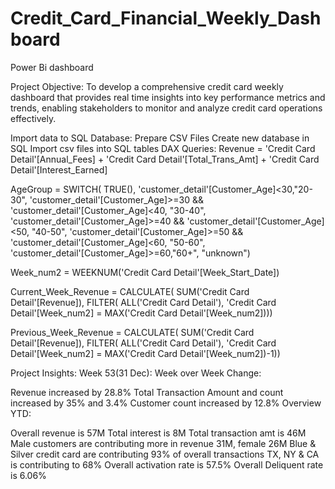 # Credit_Card_Financial_Weekly_Dashboard
Power Bi dashboard

Project Objective:
To develop a comprehensive credit card weekly dashboard that provides real time insights into key performance metrics and trends, enabling stakeholders to monitor and analyze credit card operations effectively.


Import data to SQL Database:
Prepare CSV Files
Create new database in SQL
Import csv files into SQL tables
DAX Queries:
Revenue = 'Credit Card Detail'[Annual_Fees] + 'Credit Card Detail'[Total_Trans_Amt] + 'Credit Card Detail'[Interest_Earned]

AgeGroup = SWITCH( TRUE(), 'customer_detail'[Customer_Age]<30,"20-30", 'customer_detail'[Customer_Age]>=30 && 'customer_detail'[Customer_Age]<40, "30-40", 'customer_detail'[Customer_Age]>=40 && 'customer_detail'[Customer_Age]<50, "40-50", 'customer_detail'[Customer_Age]>=50 && 'customer_detail'[Customer_Age]<60, "50-60", 'customer_detail'[Customer_Age]>=60,"60+", "unknown")

Week_num2 = WEEKNUM('Credit Card Detail'[Week_Start_Date])

Current_Week_Revenue = CALCULATE( SUM('Credit Card Detail'[Revenue]), FILTER( ALL('Credit Card Detail'), 'Credit Card Detail'[Week_num2] = MAX('Credit Card Detail'[Week_num2])))

Previous_Week_Revenue = CALCULATE( SUM('Credit Card Detail'[Revenue]), FILTER( ALL('Credit Card Detail'), 'Credit Card Detail'[Week_num2] = MAX('Credit Card Detail'[Week_num2])-1))


Project Insights: Week 53(31 Dec):
Week over Week Change:

Revenue increased by 28.8%
Total Transaction Amount and count increased by 35% and 3.4%
Customer count increased by 12.8%
Overview YTD:

Overall revenue is 57M
Total interest is 8M
Total transaction amt is 46M
Male customers are contributing more in revenue 31M, female 26M
Blue & Silver credit card are contributing 93% of overall transactions
TX, NY & CA is contributing to 68%
Overall activation rate is 57.5%
Overall Deliquent rate is 6.06%
